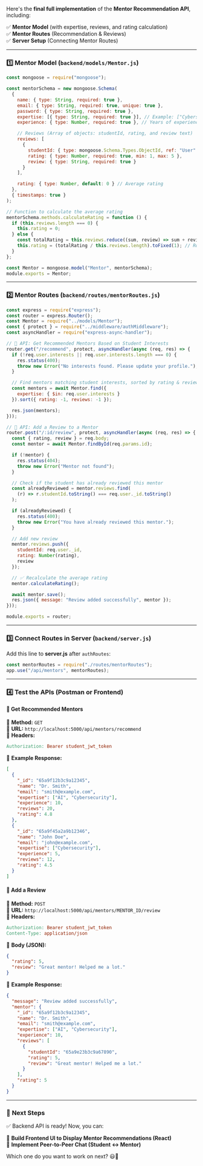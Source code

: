 Here's the **final full implementation** of the **Mentor Recommendation API**, including:

✅ **Mentor Model** (with expertise, reviews, and rating calculation)  
✅ **Mentor Routes** (Recommendation & Reviews)  
✅ **Server Setup** (Connecting Mentor Routes)  

---

### 1️⃣ **Mentor Model** (`backend/models/Mentor.js`)

```javascript
const mongoose = require("mongoose");

const mentorSchema = new mongoose.Schema(
  {
    name: { type: String, required: true },
    email: { type: String, required: true, unique: true },
    password: { type: String, required: true },
    expertise: [{ type: String, required: true }], // Example: ["Cybersecurity", "AI"]
    experience: { type: Number, required: true }, // Years of experience

    // Reviews (Array of objects: studentId, rating, and review text)
    reviews: [
      {
        studentId: { type: mongoose.Schema.Types.ObjectId, ref: "User" },
        rating: { type: Number, required: true, min: 1, max: 5 },
        review: { type: String, required: true }
      }
    ],

    rating: { type: Number, default: 0 } // Average rating
  },
  { timestamps: true }
);

// Function to calculate the average rating
mentorSchema.methods.calculateRating = function () {
  if (this.reviews.length === 0) {
    this.rating = 0;
  } else {
    const totalRating = this.reviews.reduce((sum, review) => sum + review.rating, 0);
    this.rating = (totalRating / this.reviews.length).toFixed(1); // Rounded to 1 decimal
  }
};

const Mentor = mongoose.model("Mentor", mentorSchema);
module.exports = Mentor;
```

---

### 2️⃣ **Mentor Routes** (`backend/routes/mentorRoutes.js`)

```javascript
const express = require("express");
const router = express.Router();
const Mentor = require("../models/Mentor");
const { protect } = require("../middleware/authMiddleware");
const asyncHandler = require("express-async-handler");

// 🔹 API: Get Recommended Mentors Based on Student Interests
router.get("/recommend", protect, asyncHandler(async (req, res) => {
  if (!req.user.interests || req.user.interests.length === 0) {
    res.status(400);
    throw new Error("No interests found. Please update your profile.");
  }

  // Find mentors matching student interests, sorted by rating & reviews
  const mentors = await Mentor.find({
    expertise: { $in: req.user.interests }
  }).sort({ rating: -1, reviews: -1 });

  res.json(mentors);
}));

// 🔹 API: Add a Review to a Mentor
router.post("/:id/review", protect, asyncHandler(async (req, res) => {
  const { rating, review } = req.body;
  const mentor = await Mentor.findById(req.params.id);

  if (!mentor) {
    res.status(404);
    throw new Error("Mentor not found");
  }

  // Check if the student has already reviewed this mentor
  const alreadyReviewed = mentor.reviews.find(
    (r) => r.studentId.toString() === req.user._id.toString()
  );

  if (alreadyReviewed) {
    res.status(400);
    throw new Error("You have already reviewed this mentor.");
  }

  // Add new review
  mentor.reviews.push({
    studentId: req.user._id,
    rating: Number(rating),
    review
  });

  // ✅ Recalculate the average rating
  mentor.calculateRating();

  await mentor.save();
  res.json({ message: "Review added successfully", mentor });
}));

module.exports = router;
```

---

### 3️⃣ **Connect Routes in Server** (`backend/server.js`)

Add this line to **server.js** after `authRoutes`:

```javascript
const mentorRoutes = require("./routes/mentorRoutes");
app.use("/api/mentors", mentorRoutes);
```

---

### 4️⃣ **Test the APIs** (Postman or Frontend)

#### **📌 Get Recommended Mentors**
🔹 **Method:** `GET`  
🔹 **URL:** `http://localhost:5000/api/mentors/recommend`  
🔹 **Headers:**
```makefile
Authorization: Bearer student_jwt_token
```
🔹 **Example Response:**
```json
[
  {
    "_id": "65a9f12b3c9a12345",
    "name": "Dr. Smith",
    "email": "smith@example.com",
    "expertise": ["AI", "Cybersecurity"],
    "experience": 10,
    "reviews": 20,
    "rating": 4.8
  },
  {
    "_id": "65a9f45a2a9b12346",
    "name": "John Doe",
    "email": "john@example.com",
    "expertise": ["Cybersecurity"],
    "experience": 5,
    "reviews": 12,
    "rating": 4.5
  }
]
```

#### **📌 Add a Review**
🔹 **Method:** `POST`  
🔹 **URL:** `http://localhost:5000/api/mentors/MENTOR_ID/review`  
🔹 **Headers:**
```makefile
Authorization: Bearer student_jwt_token
Content-Type: application/json
```
🔹 **Body (JSON):**
```json
{
  "rating": 5,
  "review": "Great mentor! Helped me a lot."
}
```
🔹 **Example Response:**
```json
{
  "message": "Review added successfully",
  "mentor": {
    "_id": "65a9f12b3c9a12345",
    "name": "Dr. Smith",
    "email": "smith@example.com",
    "expertise": ["AI", "Cybersecurity"],
    "experience": 10,
    "reviews": [
      {
        "studentId": "65a9e23b3c9a67890",
        "rating": 5,
        "review": "Great mentor! Helped me a lot."
      }
    ],
    "rating": 5
  }
}
```

---

### 🎯 **Next Steps**
✅ Backend API is ready! Now, you can:

🔹 **Build Frontend UI to Display Mentor Recommendations (React)**  
🔹 **Implement Peer-to-Peer Chat (Student ↔ Mentor)**  

Which one do you want to work on next? 😃🚀